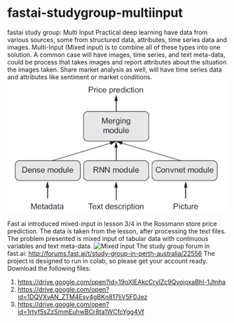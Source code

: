 # fastai-studygroup-multiinput
fastai study group: Multi Input
Practical deep learning have data from various sources, some from structured data, attributes, time series data and images. Multi-Input (Mixed input) is to combine all of these types into one solution. 
A common case will have images, time series, and text meta-data, could be process that takes images and report attributes about the situation the images taken. Share market analysis as well, will have time series data and attributes like 
sentiment or market conditions.
![multiinput](./img/multi-input.png)

Fast ai introduced mixed-input in lesson 3/4 in the Rossmann store price prediction. The data is taken from the lesson, after processing the text files. The problem presented is mixed input of tabular data with continuous variables
and text meta-data. 
![Mixed input](http://forums.fast.ai/uploads/default/original/2X/c/c6d9a4760fd55ab5bfecbae47581b50582f91c31.png)
The study group forum in fast.ai: http://forums.fast.ai/t/study-group-in-perth-australia/22556
The project is designed to run in colab, so please get your account ready.
Download the following files:
1. https://drive.google.com/open?id=19oXlEAkcCrylZc9QvoioxaBhl-1Jtnha
2. https://drive.google.com/open?id=1DQVXvAN_ZTM4Esy4gBKn817IiV5F0Jez
3. https://drive.google.com/open?id=1rtyf5sZzSmmEuhwBCr8ta1WCfcYgg4Vf


